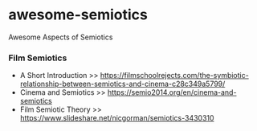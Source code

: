 # awesome-semiotics
Awesome Aspects of Semiotics

### Film Semiotics
- A Short Introduction >> https://filmschoolrejects.com/the-symbiotic-relationship-between-semiotics-and-cinema-c28c349a5799/
- Cinema and Semiotics >> https://semio2014.org/en/cinema-and-semiotics
- Film Semiotic Theory >> https://www.slideshare.net/nicgorman/semiotics-3430310
